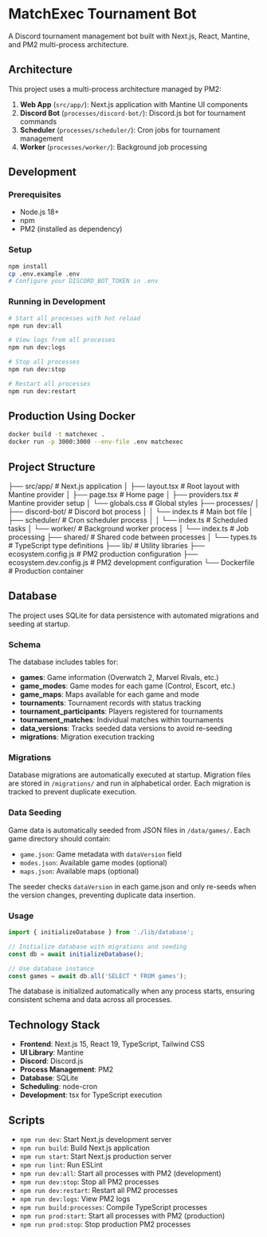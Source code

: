 # MatchExec Tournament Bot

A Discord tournament management bot built with Next.js, React, Mantine, and PM2 multi-process architecture.

## Architecture

This project uses a multi-process architecture managed by PM2:

1. **Web App** (`src/app/`): Next.js application with Mantine UI components
2. **Discord Bot** (`processes/discord-bot/`): Discord.js bot for tournament commands
3. **Scheduler** (`processes/scheduler/`): Cron jobs for tournament management
4. **Worker** (`processes/worker/`): Background job processing

## Development

### Prerequisites
- Node.js 18+
- npm
- PM2 (installed as dependency)

### Setup
```bash
npm install
cp .env.example .env
# Configure your DISCORD_BOT_TOKEN in .env
```

### Running in Development
```bash
# Start all processes with hot reload
npm run dev:all

# View logs from all processes
npm run dev:logs

# Stop all processes
npm run dev:stop

# Restart all processes
npm run dev:restart
```

## Production Using Docker
```bash
docker build -t matchexec .
docker run -p 3000:3000 --env-file .env matchexec
```

## Project Structure

├── src/app/                 # Next.js application
│   ├── layout.tsx          # Root layout with Mantine provider
│   ├── page.tsx            # Home page
│   ├── providers.tsx       # Mantine provider setup
│   └── globals.css         # Global styles
├── processes/
│   ├── discord-bot/        # Discord bot process
│   │   └── index.ts        # Main bot file
│   ├── scheduler/          # Cron scheduler process
│   │   └── index.ts        # Scheduled tasks
│   └── worker/             # Background worker process
│       └── index.ts        # Job processing
├── shared/                 # Shared code between processes
│   └── types.ts            # TypeScript type definitions
├── lib/                    # Utility libraries
├── ecosystem.config.js     # PM2 production configuration
├── ecosystem.dev.config.js # PM2 development configuration
└── Dockerfile             # Production container

## Database

The project uses SQLite for data persistence with automated migrations and seeding at startup.

### Schema

The database includes tables for:

- **games**: Game information (Overwatch 2, Marvel Rivals, etc.)
- **game_modes**: Game modes for each game (Control, Escort, etc.)
- **game_maps**: Maps available for each game and mode
- **tournaments**: Tournament records with status tracking
- **tournament_participants**: Players registered for tournaments
- **tournament_matches**: Individual matches within tournaments
- **data_versions**: Tracks seeded data versions to avoid re-seeding
- **migrations**: Migration execution tracking

### Migrations

Database migrations are automatically executed at startup. Migration files are stored in `/migrations/` and run in alphabetical order. Each migration is tracked to prevent duplicate execution.

### Data Seeding

Game data is automatically seeded from JSON files in `/data/games/`. Each game directory should contain:

- `game.json`: Game metadata with `dataVersion` field
- `modes.json`: Available game modes (optional)
- `maps.json`: Available maps (optional)

The seeder checks `dataVersion` in each game.json and only re-seeds when the version changes, preventing duplicate data insertion.

### Usage

```typescript
import { initializeDatabase } from './lib/database';

// Initialize database with migrations and seeding
const db = await initializeDatabase();

// Use database instance
const games = await db.all('SELECT * FROM games');
```

The database is initialized automatically when any process starts, ensuring consistent schema and data across all processes.


## Technology Stack

- **Frontend**: Next.js 15, React 19, TypeScript, Tailwind CSS
- **UI Library**: Mantine
- **Discord**: Discord.js
- **Process Management**: PM2
- **Database**: SQLite
- **Scheduling**: node-cron
- **Development**: tsx for TypeScript execution

## Scripts

- `npm run dev`: Start Next.js development server
- `npm run build`: Build Next.js application
- `npm run start`: Start Next.js production server
- `npm run lint`: Run ESLint
- `npm run dev:all`: Start all processes with PM2 (development)
- `npm run dev:stop`: Stop all PM2 processes
- `npm run dev:restart`: Restart all PM2 processes
- `npm run dev:logs`: View PM2 logs
- `npm run build:processes`: Compile TypeScript processes
- `npm run prod:start`: Start all processes with PM2 (production)
- `npm run prod:stop`: Stop production PM2 processes